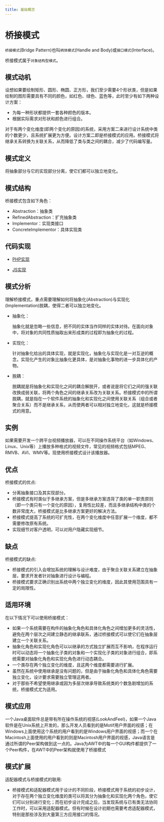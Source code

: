 ```yaml
---
title: 基础概念
---
```


# 桥接模式

`桥接模式`(Bridge Pattern)也叫`柄体模式`(Handle and Body)或`接口模式`(Interface)。

桥接模式属于`对象结构型模式`。

## 模式动机

设想如果要绘制矩形、圆形、椭圆、正方形，我们至少需要4个形状类，但是如果绘制的图形需要具有不同的颜色，如红色、绿色、蓝色等，此时至少有如下两种设计方案：

* 为每一种形状都提供一套各种颜色的版本。
* 根据实际需求对形状和颜色进行组合。

对于有两个变化维度(即两个变化的原因)的系统，采用方案二来进行设计系统中类的个数更少，且系统扩展更为方便。设计方案二即是桥接模式的应用。桥接模式将继承关系转换为关联关系，从而降低了类与类之间的耦合，减少了代码编写量。

## 模式定义

将抽象部分与它的实现部分分离，使它们都可以独立地变化。

## 模式结构

桥接模式包含如下角色：

- Abstraction：抽象类
- RefinedAbstraction：扩充抽象类
- Implementor：实现类接口
- ConcreteImplementor：具体实现类

## 代码实现

* [PHP实现](./PHP实现.md)

* [JS实现](./JS实现.md)

## 模式分析

理解桥接模式，重点需要理解如何将抽象化(Abstraction)与实现化(Implementation)脱耦，使得二者可以独立地变化。

- 抽象化：

  抽象化就是忽略一些信息，把不同的实体当作同样的实体对待。在面向对象中，将对象的共同性质抽取出来形成类的过程即为抽象化的过程。

- 实现化：

  针对抽象化给出的具体实现，就是实现化，抽象化与实现化是一对互逆的概念，实现化产生的对象比抽象化更具体，是对抽象化事物的进一步具体化的产物。

- 脱耦：

  脱耦就是将抽象化和实现化之间的耦合解脱开，或者说是将它们之间的强关联改换成弱关联，将两个角色之间的继承关系改为关联关系。桥接模式中的所谓脱耦，就是指在一个软件系统的抽象化和实现化之间使用关联关系（组合或者聚合关系）而不是继承关系，从而使两者可以相对独立地变化，这就是桥接模式的用意。

## 实例

如果需要开发一个跨平台视频播放器，可以在不同操作系统平台（如Windows、Linux、Unix等）上播放多种格式的视频文件，常见的视频格式包括MPEG、RMVB、AVI、WMV等。现使用桥接模式设计该播放器。

## 优点

桥接模式的优点:

- 分离抽象接口及其实现部分。
- 桥接模式有时类似于多继承方案，但是多继承方案违背了类的单一职责原则（即一个类只有一个变化的原因），复用性比较差，而且多继承结构中类的个数非常庞大，桥接模式是比多继承方案更好的解决方法。
- 桥接模式提高了系统的可扩充性，在两个变化维度中任意扩展一个维度，都不需要修改原有系统。
- 实现细节对客户透明，可以对用户隐藏实现细节。

## 缺点

桥接模式的缺点:

- 桥接模式的引入会增加系统的理解与设计难度，由于聚合关联关系建立在抽象层，要求开发者针对抽象进行设计与编程。
-  桥接模式要求正确识别出系统中两个独立变化的维度，因此其使用范围具有一定的局限性。

## 适用环境

在以下情况下可以使用桥接模式：

- 如果一个系统需要在构件的抽象化角色和具体化角色之间增加更多的灵活性，避免在两个层次之间建立静态的继承联系，通过桥接模式可以使它们在抽象层建立一个关联关系。
- 抽象化角色和实现化角色可以以继承的方式独立扩展而互不影响，在程序运行时可以动态将一个抽象化子类的对象和一个实现化子类的对象进行组合，即系统需要对抽象化角色和实现化角色进行动态耦合。
- 一个类存在两个独立变化的维度，且这两个维度都需要进行扩展。
- 虽然在系统中使用继承是没有问题的，但是由于抽象化角色和具体化角色需要独立变化，设计要求需要独立管理这两者。
- 对于那些不希望使用继承或因为多层次继承导致系统类的个数急剧增加的系统，桥接模式尤为适用。

## 模式应用

一个Java桌面软件总是带有所在操作系统的视感(LookAndFeel)，如果一个Java软件是在Unix系统上开发的，那么开发人员看到的是Motif用户界面的视感；在Windows上面使用这个系统的用户看到的是Windows用户界面的视感；而一个在Macintosh上面使用的用户看到的则是Macintosh用户界面的视感，Java语言是通过所谓的Peer架构做到这一点的。Java为AWT中的每一个GUI构件都提供了一个Peer构件，在AWT中的Peer架构就使用了桥接模式

## 模式扩展

适配器模式与桥接模式的联用:

- 桥接模式和适配器模式用于设计的不同阶段，桥接模式用于系统的初步设计，对于存在两个独立变化维度的类可以将其分为抽象化和实现化两个角色，使它们可以分别进行变化；而在初步设计完成之后，当发现系统与已有类无法协同工作时，可以采用适配器模式。但有时候在设计初期也需要考虑适配器模式，特别是那些涉及到大量第三方应用接口的情况。
